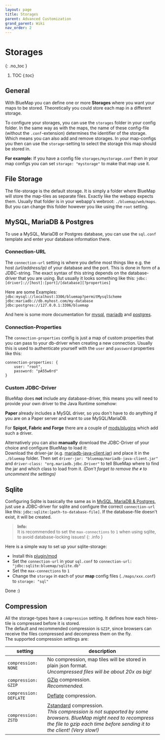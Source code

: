 ```yaml
---
layout: page
title: Storages
parent: Advanced Customization
grand_parent: Wiki
nav_order: 2
---
```


# Storages
{: .no_toc }

1. TOC 
{:toc}

## General
With BlueMap you can define one or more **Storages** where you want your maps to be stored.
Theoretically you could store each map in a different storage.

To configure your storages, you can use the `storages` folder in your config folder.
In the same way as with the maps, the name of these config-file (without the `.conf`-extension) determines the 
identifier of the storage. Which means you can also add and remove storages. In your map-configs you then 
can use the `storage`-setting to select the storage this map should be stored in.  

**For example:** If you have a config file `storages/mystorage.conf` then in your map configs you can 
set `storage: "mystorage"` to make that map use it.

## File Storage
The file-storage is the default storage. It is simply a folder where BlueMap will store the map-tiles as separate files.
Exactly like the webapp expects them.
Usually that folder is in your webapp's webroot: `./bluemap/web/maps`. But you can change this folder however you like
using the `root` setting.

## MySQL, MariaDB & Postgres
To use a MySQL, MariaDB or Postgres database, you can use the `sql.conf` template and enter your database information there.  

### Connection-URL
The `connection-url` setting is where you define most things like e.g. the host *(url/address/ip)* of your database and the port.
This is done in form of a JDBC-string. The exact syntax of this string depends on the database-driver that you are using.
But usually it looks something like this: `jdbc:[driver]://[host]:[port]/[database][?properties]`

Here are some Examples:  
`jdbc:mysql://localhost:3306/bluemap?permitMysqlScheme`  
`jdbc:mariadb://db.myhost.com/my-database`  
`jdbc:postgres://127.0.0.1:3306/bluemap`  

And here is some more documentation for [mysql](https://dev.mysql.com/doc/connector-j/8.0/en/connector-j-reference-jdbc-url-format.html),
[mariadb](https://mariadb.com/kb/en/about-mariadb-connector-j/#connection-strings) and [postgres](https://jdbc.postgresql.org/documentation/use/#connecting-to-the-database).

### Connection-Properties
The `connection-properties` config is just a map of custom properties that you can pass to your db-driver when creating a
new connection. Usually this is used to authenticate yourself with the `user` and `password` properties like this:
```hocon
connection-properties: {
    user: "root",
    password: "pA55w0rd"
}
```

### Custom JDBC-Driver
BlueMap does **not** include any database-driver, this means you will need to provide your own driver to the Java Runtime
somehow:

**Paper** already includes a MySQL driver, so you don't have to do anything if you are on a Paper server and want to use MySQL/MariaDB.  

For **Spigot, Fabric and Forge** there are a couple of [mods/plugins](https://modrinth.com/mods?q=jdbc) which add such a driver.

Alternatively you can also **manually** download the JDBC-Driver of your choice and configure BlueMap to load it:  
Download the driver-jar (e.g. [mariadb-java-client.jar](https://mariadb.com/downloads/connectors/connectors-data-access/java8-connector/)) 
and place it in the `./bluemap` folder. Then set `driver-jar: "bluemap/mariadb-java-client.jar"` and `driver-class: "org.mariadb.jdbc.Driver"`
to tell BlueMap where to find the jar and which class to load from it. *(Don't forget to remove the `#` to uncomment the settings)*

## Sqlite
Configuring Sqlite is basically the same as in [MySQL, MariaDB & Postgres](#mysql-mariadb--postgres), just use a JDBC-driver for sqlite
and configure the correct `connection-url` like this: `jdbc:sqlite:[path-to-database-file]`. If the database-file doesn't exist,
it will be created.

> **Info:**  
> It is recommended to set the `max-connections` to `1` when using sqlite, to avoid database-locking issues!
{: .info }

Here is a simple way to set up your sqlite-storage:
- Install this [plugin/mod](https://modrinth.com/plugin/sqlite-jdbc)
- Set the `connection-url` in your `sql.conf` to `connection-url: "jdbc:sqlite:bluemap/sqlite.db"`
- Set the `max-connections` to `1`
- Change the `storage` in each of your **map** config files (`./maps/xxx.conf`) to `storage: "sql"`

Done :)

## Compression
All the storage-types have a `compression` setting. It defines how each hires-tile is compressed before it is stored.   
The default and recommended compression is `GZIP`, since browsers can receive the files compressed and decompress them on the fly.  
The supported compression settings are:

| setting                | description                                                                                                                                                                                                                      |
|------------------------|----------------------------------------------------------------------------------------------------------------------------------------------------------------------------------------------------------------------------------|
| `compression: NONE`    | No compression, map tiles will be stored in plain json format.<br/>*Uncompressed files will be about 20x as big!*                                                                                                                |
| `compression: GZIP`    | [GZip](https://en.wikipedia.org/wiki/Gzip) compression.<br/>*Recommended.*                                                                                                                                                       |
| `compression: DEFLATE` | [Deflate](https://en.wikipedia.org/wiki/Deflate) compression.                                                                                                                                                                    |
| `compression: ZSTD`    | [Zstandard](https://en.wikipedia.org/wiki/Zstd) compression.<br/>*This compression is not supported by some browsers. BlueMap might need to recompress the file to gzip each time before sending it to the client! (Very slow!)* |
